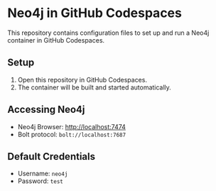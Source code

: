 
# Neo4j in GitHub Codespaces

This repository contains configuration files to set up and run a Neo4j container in GitHub Codespaces.

## Setup

1. Open this repository in GitHub Codespaces.
2. The container will be built and started automatically.

## Accessing Neo4j

- Neo4j Browser: [http://localhost:7474](http://localhost:7474)
- Bolt protocol: `bolt://localhost:7687`

## Default Credentials

- Username: `neo4j`
- Password: `test`
